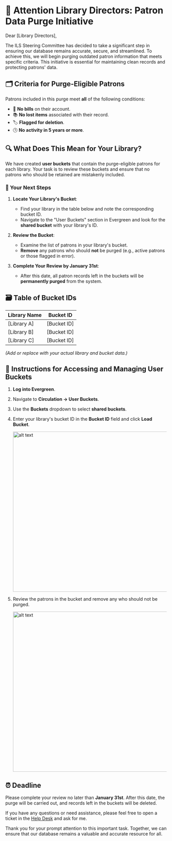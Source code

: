 # 📢 Attention Library Directors: Patron Data Purge Initiative

Dear [Library Directors],

The ILS Steering Committee has decided to take a significant step in ensuring our database remains accurate, secure, and streamlined. To achieve this, we will begin purging outdated patron information that meets specific criteria. This initiative is essential for maintaining clean records and protecting patrons' data.

## 🗂️ Criteria for Purge-Eligible Patrons
Patrons included in this purge meet **all** of the following conditions:
- 🧾 **No bills** on their account.
- 📚 **No lost items** associated with their record.
- 🏷️ **Flagged for deletion**.
- 🕒 **No activity in 5 years or more**.

## 🔍 What Does This Mean for Your Library?
We have created **user buckets** that contain the purge-eligible patrons for each library. Your task is to review these buckets and ensure that no patrons who should be retained are mistakenly included.

### 🎯 Your Next Steps
1. **Locate Your Library's Bucket**:
   - Find your library in the table below and note the corresponding bucket ID.
   - Navigate to the "User Buckets" section in Evergreen and look for the **shared bucket** with your library's ID.

2. **Review the Bucket**:
   - Examine the list of patrons in your library's bucket.
   - **Remove** any patrons who should **not** be purged (e.g., active patrons or those flagged in error).

3. **Complete Your Review by January 31st**:
   - After this date, all patron records left in the buckets will be **permanently purged** from the system.

## 🗃️ Table of Bucket IDs
| Library Name | Bucket ID   |
| ------------ | ----------- |
| [Library A]  | [Bucket ID] |
| [Library B]  | [Bucket ID] |
| [Library C]  | [Bucket ID] |

*(Add or replace with your actual library and bucket data.)*

## 📖 Instructions for Accessing and Managing User Buckets
1. **Log into Evergreen**.
2. Navigate to **Circulation → User Buckets**.
3. Use the **Buckets** dropdown to select **shared buckets**.
   
4. Enter your library's bucket ID in the **Bucket ID** field and click **Load Bucket**.
       
    <img src="image.png" alt="alt text" width="500">

5. Review the patrons in the bucket and remove any who should not be purged.
   
    <img src="image-2.png" alt="alt text" width="500">
    
## ⏰ Deadline
Please complete your review no later than **January 31st**. After this date, the purge will be carried out, and records left in the buckets will be deleted.

If you have any questions or need assistance, please feel free to open a ticket in the [Help Desk](https://helpdesk.biblio.org/) and ask for me.

Thank you for your prompt attention to this important task. Together, we can ensure that our database remains a valuable and accurate resource for all.

